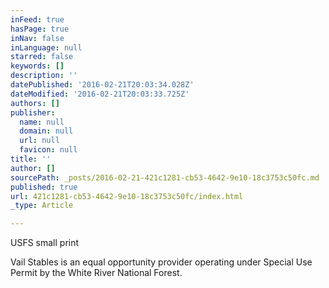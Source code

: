 ```yaml
---
inFeed: true
hasPage: true
inNav: false
inLanguage: null
starred: false
keywords: []
description: ''
datePublished: '2016-02-21T20:03:34.028Z'
dateModified: '2016-02-21T20:03:33.725Z'
authors: []
publisher:
  name: null
  domain: null
  url: null
  favicon: null
title: ''
author: []
sourcePath: _posts/2016-02-21-421c1281-cb53-4642-9e10-18c3753c50fc.md
published: true
url: 421c1281-cb53-4642-9e10-18c3753c50fc/index.html
_type: Article

---
```

USFS small print

Vail Stables is an equal opportunity provider operating under Special Use Permit by the White River National Forest.